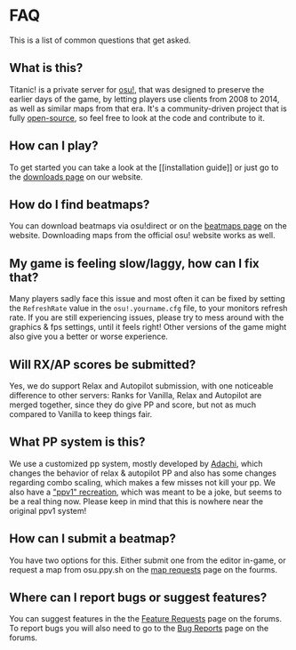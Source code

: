 # FAQ

This is a list of common questions that get asked.

## What is this?

Titanic! is a private server for [osu!](https://osu.ppy.sh), that was designed to preserve the earlier days of the game, by letting players use clients from 2008 to 2014, as well as similar maps from that era. It's a community-driven project that is fully [open-source](https://github.com/osuTitanic), so feel free to look at the code and contribute to it.

## How can I play?

To get started you can take a look at the [[installation guide]] or just go to the [downloads page](https://osu.titanic.sh/download/) on our website.

## How do I find beatmaps?

You can download beatmaps via osu!direct or on the [beatmaps page](https://osu.titanic.sh/beatmapsets/) on the website. Downloading maps from the official osu! website works as well.

## My game is feeling slow/laggy, how can I fix that?

Many players sadly face this issue and most often it can be fixed by setting the `RefreshRate` value in the `osu!.yourname.cfg` file, to your monitors refresh rate. If you are still experiencing issues, please try to mess around with the graphics & fps settings, until it feels right! Other versions of the game might also give you a better or worse experience.

## Will RX/AP scores be submitted?

Yes, we do support Relax and Autopilot submission, with one noticeable difference to other servers: Ranks for Vanilla, Relax and Autopilot are merged together, since they do give PP and score, but not as much compared to Vanilla to keep things fair.

## What PP system is this?

We use a customized pp system, mostly developed by [Adachi](https://osu.titanic.sh/u/39), which changes the behavior of relax & autopilot PP and also has some changes regarding combo scaling, which makes a few misses not kill your pp. 
We also have a ["ppv1" recreation](https://osu.titanic.sh/rankings/osu/ppv1), which was meant to be a joke, but seems to be a real thing now. Please keep in mind that this is nowhere near the original ppv1 system!

## How can I submit a beatmap?

You have two options for this. Either submit one from the editor in-game, or request a map from osu.ppy.sh on the [map requests](https://osu.titanic.sh/forum/11) page on the fourms.

## Where can I report bugs or suggest features?

You can suggest features in the the [Feature Requests](https://osu.titanic.sh/forum/6) page on the forums.
To report bugs you will also need to go to the [Bug Reports](https://osu.titanic.sh/forum/18) page on the forums.
